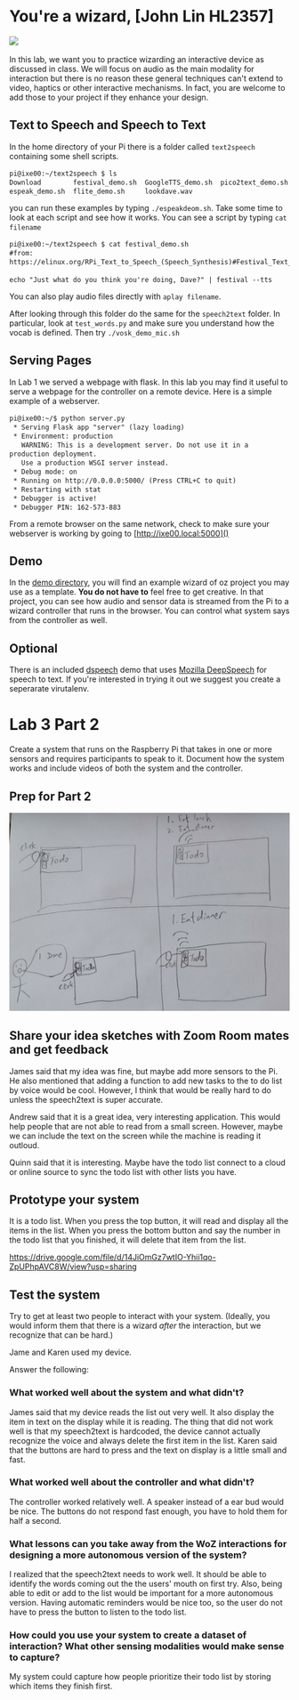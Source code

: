 # You're a wizard, [John Lin HL2357]

<img src="https://pbs.twimg.com/media/Cen7qkHWIAAdKsB.jpg" height="400">

In this lab, we want you to practice wizarding an interactive device as discussed in class. We will focus on audio as the main modality for interaction but there is no reason these general techniques can't extend to video, haptics or other interactive mechanisms. In fact, you are welcome to add those to your project if they enhance your design.


## Text to Speech and Speech to Text

In the home directory of your Pi there is a folder called `text2speech` containing some shell scripts.

```
pi@ixe00:~/text2speech $ ls
Download        festival_demo.sh  GoogleTTS_demo.sh  pico2text_demo.sh
espeak_demo.sh  flite_demo.sh     lookdave.wav

```

you can run these examples by typing 
`./espeakdeom.sh`. Take some time to look at each script and see how it works. You can see a script by typing `cat filename`

```
pi@ixe00:~/text2speech $ cat festival_demo.sh 
#from: https://elinux.org/RPi_Text_to_Speech_(Speech_Synthesis)#Festival_Text_to_Speech

echo "Just what do you think you're doing, Dave?" | festival --tts

```

You can also play audio files directly with `aplay filename`.

After looking through this folder do the same for the `speech2text` folder. In particular, look at `test_words.py` and make sure you understand how the vocab is defined. Then try `./vosk_demo_mic.sh`

## Serving Pages

In Lab 1 we served a webpage with flask. In this lab you may find it useful to serve a webpage for the controller on a remote device. Here is a simple example of a webserver.

```
pi@ixe00:~/$ python server.py
 * Serving Flask app "server" (lazy loading)
 * Environment: production
   WARNING: This is a development server. Do not use it in a production deployment.
   Use a production WSGI server instead.
 * Debug mode: on
 * Running on http://0.0.0.0:5000/ (Press CTRL+C to quit)
 * Restarting with stat
 * Debugger is active!
 * Debugger PIN: 162-573-883
```
From a remote browser on the same network, check to make sure your webserver is working by going to [http://ixe00.local:5000]()


## Demo

In the [demo directory](./demo), you will find an example wizard of oz project you may use as a template. **You do not have to** feel free to get creative. In that project, you can see how audio and sensor data is streamed from the Pi to a wizard controller that runs in the browser. You can control what system says from the controller as well.

## Optional

There is an included [dspeech](./dspeech) demo that uses [Mozilla DeepSpeech](https://github.com/mozilla/DeepSpeech) for speech to text. If you're interested in trying it out we suggest you create a seperarate virutalenv. 



# Lab 3 Part 2

Create a system that runs on the Raspberry Pi that takes in one or more sensors and requires participants to speak to it. Document how the system works and include videos of both the system and the controller.

## Prep for Part 2

<img src="sketch.jpg" width="800px">

## Share your idea sketches with Zoom Room mates and get feedback

James said that my idea was fine, but maybe add more sensors to the Pi. He also mentioned that adding a function to add new tasks to the to do list by voice would be cool. However, I think that would be really hard to do unless the speech2text is super accurate.

Andrew said that it is a great idea, very interesting application. This would help people that are not able to read from a small screen. However, maybe we can include the text on the screen while the machine is reading it outloud.

Quinn said that it is interesting. Maybe have the todo list connect to a cloud or online source to sync the todo list with other lists you have.

## Prototype your system

It is a todo list. When you press the top button, it will read and display all the items in the list. When you press the bottom button and say the number in the todo list that you finished, it will delete that item from the list.

https://drive.google.com/file/d/14JiOmGz7wtIO-Yhii1qo-ZpUPhpAVC8W/view?usp=sharing

## Test the system
Try to get at least two people to interact with your system. (Ideally, you would inform them that there is a wizard _after_ the interaction, but we recognize that can be hard.)

Jame and Karen used my device.

Answer the following:

### What worked well about the system and what didn't?
James said that my device reads the list out very well. It also display the item in text on the display while it is reading. The thing that did not work well is that my speech2text is hardcoded, the device cannot actually recognize the voice and always delete the first item in the list. Karen said that the buttons are hard to press and the text on display is a little small and fast.

### What worked well about the controller and what didn't?
The controller worked relatively well. A speaker instead of a ear bud would be nice. The buttons do not respond fast enough, you have to hold them for half a second.

### What lessons can you take away from the WoZ interactions for designing a more autonomous version of the system?
I realized that the speech2text needs to work well. It should be able to identify the words coming out the the users' mouth on first try. Also, being able to edit or add to the list would be important for a more autonomous version. Having automatic reminders would be nice too, so the user do not have to press the button to listen to the todo list.


### How could you use your system to create a dataset of interaction? What other sensing modalities would make sense to capture?
My system could capture how people prioritize their todo list by storing which items they finish first.

